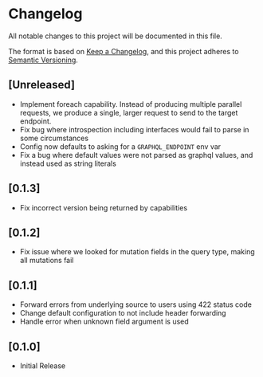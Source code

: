 # Changelog

All notable changes to this project will be documented in this file.

The format is based on [Keep a Changelog](https://keepachangelog.com/en/1.1.0/),
and this project adheres to [Semantic Versioning](https://semver.org/spec/v2.0.0.html).

## [Unreleased]

- Implement foreach capability. Instead of producing multiple parallel requests, we produce a single, larger request to send to the target endpoint.
- Fix bug where introspection including interfaces would fail to parse in some circumstances
- Config now defaults to asking for a `GRAPHQL_ENDPOINT` env var
- Fix a bug where default values were not parsed as graphql values, and instead used as string literals

## [0.1.3]

- Fix incorrect version being returned by capabilities

## [0.1.2]

- Fix issue where we looked for mutation fields in the query type, making all mutations fail

## [0.1.1]

- Forward errors from underlying source to users using 422 status code
- Change default configuration to not include header forwarding
- Handle error when unknown field argument is used

## [0.1.0]

- Initial Release
